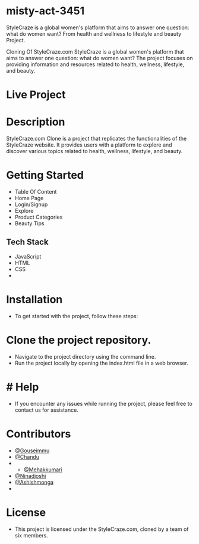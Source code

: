 # misty-act-3451
StyleCraze is a global women's platform that aims to answer one question: what do women want? From health and wellness to lifestyle and beauty Project.

Cloning Of StyleCraze.com
StyleCraze is a global women's platform that aims to answer one question: what do women want? The project focuses on providing information and resources related to health, wellness, lifestyle, and beauty.

# Live Project

# Description
StyleCraze.com Clone is a project that replicates the functionalities of the StyleCraze website. It provides users with a platform to explore and discover various topics related to health, wellness, lifestyle, and beauty.

# Getting Started
- Table Of Content
- Home Page
- Login/Signup
- Explore
- Product Categories
- Beauty Tips

## Tech Stack
- JavaScript
- HTML
- CSS
- 
# Installation
- To get started with the project, follow these steps:

# Clone the project repository.
- Navigate to the project directory using the command line.
- Run the project locally by opening the index.html file in a web browser.

# # Help
- If you encounter any issues while running the project, please feel free to contact us for assistance.

# Contributors
* [@Gouseimmu](https://github.com/gouseimmu)
*  [@Chandu](https://github.com/ChanduDhakad)
* * [@Mehakkumari](https://github.com/Mehakkumari)
* [@Ninadjoshi](https://github.com/Ninadjoshi212)
* [@Ashishmonga](https://github.com/Ashishmonga00)
*


# License
- This project is licensed under the StyleCraze.com, cloned by a team of six members.
